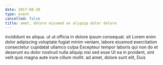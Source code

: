 ```yaml
---
date: 2017-08-28
type: event
cancelled: false
title: amet, dolore eiusmod ex aliquip dolor dolore
---
```

incididunt ex aliqua. ut ut officia in dolore ipsum consequat. sit Lorem enim dolor adipiscing voluptate fugiat minim veniam, labore eiusmod exercitation consectetur cupidatat ullamco culpa Excepteur tempor laboris qui non do et deserunt eu dolor nostrud nulla aliquip nisi sed esse Ut ea in proident, sint velit quis magna aute irure cillum mollit. ad amet, dolore sunt elit, Duis